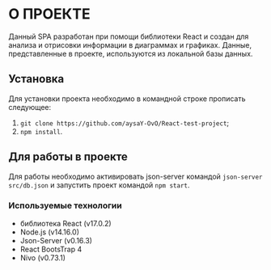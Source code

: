 # О ПРОЕКТЕ

Данный SPA разработан при помощи библиотеки React и создан для анализа и отрисовки информации в диаграммах и графиках. Данные, представленные в проекте, используются из локальной базы данных.

## Установка

Для установки проекта необходимо в командной строке прописать следующее:

1. `git clone https://github.com/aysaY-OvO/React-test-project`;
2. `npm install`.

## Для работы в проекте

Для работы необходимо активировать json-server командой `json-server src/db.json` и запустить проект командой `npm start`.

### Используемые технологии

-   библиотека React (v17.0.2)
-   Node.js (v14.16.0)
-   Json-Server (v0.16.3)
-   React BootsTrap 4
-   Nivo (v0.73.1)
